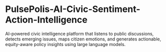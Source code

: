 # PulsePolis-AI-Civic-Sentiment-Action-Intelligence
AI-powered civic intelligence platform that listens to public discussions, detects emerging issues, maps citizen emotions, and generates actionable, equity-aware policy insights using large language models.
